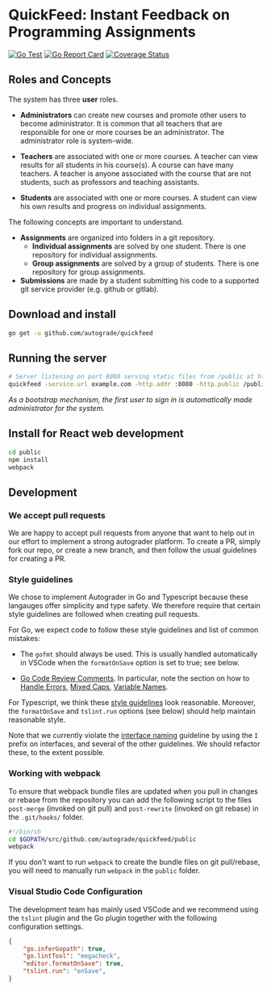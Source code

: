 # QuickFeed: Instant Feedback on Programming Assignments

[![Go Test](https://github.com/autograde/quickfeed/workflows/Go%20Test/badge.svg)](https://github.com/autograde/quickfeed/actions)
[![Go Report Card](https://goreportcard.com/badge/github.com/autograde/quickfeed)](https://goreportcard.com/report/github.com/autograde/quickfeed)
[![Coverage Status](https://coveralls.io/repos/github/autograde/quickfeed/badge.svg?branch=master)](https://coveralls.io/github/autograde/quickfeed?branch=master)

## Roles and Concepts

The system has three **user** roles.

- **Administrators** can create new courses and promote other users to become administrator. It is common that all teachers that are responsible for one or more courses be an administrator. The administrator role is system-wide.

- **Teachers** are associated with one or more courses. A teacher can view results for all students in his course(s). A course can have many teachers. A teacher is anyone associated with the course that are not students, such as professors and teaching assistants.

- **Students** are associated with one or more courses. A student can view his own results and progress on individual assignments.

The following concepts are important to understand.

- **Assignments** are organized into folders in a git repository.
  - **Individual assignments** are solved by one student. There is one repository for individual assignments.
  - **Group assignments** are solved by a group of students. There is one repository for group assignments.
- **Submissions** are made by a student submitting his code to a supported git service provider (e.g. github or gitlab).

## Download and install

   ```sh
   go get -u github.com/autograde/quickfeed
   ```

## Running the server

   ```sh
   # Server listening on port 8080 serving static files from /public at https://example.com/.
   quickfeed -service.url example.com -http.addr :8080 -http.public /public
   ```

*As a bootstrap mechanism, the first user to sign in is automatically made administrator for the system.*

## Install for React web development

   ```sh
   cd public
   npm install
   webpack
   ```

## Development

### We accept pull requests

We are happy to accept pull requests from anyone that want to help out in our
effort to implement a strong autograder platform. To create a PR, simply fork
our repo, or create a new branch, and then follow the usual guidelines for
creating a PR.

### Style guidelines

We chose to implement Autograder in Go and Typescript because these langauges
offer simplicity and type safety. We therefore require that certain style guidelines
are followed when creating pull requests.

For Go, we expect code to follow these style guidelines and list of common mistakes:

- The `gofmt` should always be used. This is usually handled automatically in VSCode
  when the `formatOnSave` option is set to true; see below.

- [Go Code Review Comments](https://github.com/golang/go/wiki/CodeReviewComments).
  In particular, note the section on how to
  [Handle Errors](https://github.com/golang/go/wiki/CodeReviewComments#handle-errors),
  [Mixed Caps](https://github.com/golang/go/wiki/CodeReviewComments#mixed-caps),
  [Variable Names](https://github.com/golang/go/wiki/CodeReviewComments#variable-names).

For Typescript, we think these [style guidelines](https://github.com/basarat/typescript-book/blob/master/docs/styleguide/styleguide.md)
look reasonable. Moreover, the `formatOnSave` and `tslint.run` options (see below)
should help maintain reasonable style.

Note that we currently violate the [interface naming](https://github.com/basarat/typescript-book/blob/master/docs/styleguide/styleguide.md#interface)
guideline by using the `I` prefix on interfaces, and several of the other guidelines.
We should refactor these, to the extent possible.

### Working with webpack

To ensure that webpack bundle files are updated when you pull in changes or
rebase from the repository you can add the following script to the files
`post-merge` (invoked on git pull) and `post-rewrite` (invoked on git rebase)
in the `.git/hooks/` folder.

   ```sh
   #!/bin/sh
   cd $GOPATH/src/github.com/autograde/quickfeed/public
   webpack
   ```

If you don't want to run `webpack` to create the bundle files on git pull/rebase,
you will need to manually run `webpack` in the `public` folder.

### Visual Studio Code Configuration

The development team has mainly used VSCode and we recommend using the `tslint`
plugin and the Go plugin together with the following configuration settings.

```json
{
    "go.inferGopath": true,
    "go.lintTool": "megacheck",
    "editor.formatOnSave": true,
    "tslint.run": "onSave",
}
```
